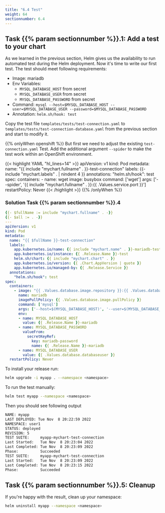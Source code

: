 ```yaml
---
title: "6.4 Test"
weight: 64
sectionnumber: 6.4
---
```


## Task {{% param sectionnumber %}}.1: Add a test to your chart

As we learned in the previous section, Helm gives us the availability to run automated test during the Helm deployment.
Now it's time to write our first test.
The test should meet following requirements:

* Image: mariadb
* Env Variables:
  * `MYSQL_DATABASE_HOST` from secret
  * `MYSQL_DATABASE_USER` from secret
  * `MYSQL_DATABASE_PASSWORD` from secret
* Command: `mysql --host=$MYSQL_DATABASE_HOST --user=$MYSQL_DATABASE_USER --password=$MYSQL_DATABASE_PASSWORD`
* Annotation: `helm.sh/hook: test`

Copy the test file `templates/tests/test-connection.yaml` to `templates/tests/test-connection-database.yaml` from the previous section and start to modify it.

{{% onlyWhen openshift %}}
But first we need to adjust the existing `test-connection.yaml` Test. Add the additional argument `--spider` to make the test work within an OpenShift environment.

{{< highlight YAML "hl_lines=14" >}}
apiVersion: v1
kind: Pod
metadata:
  name: "{{ include "mychart.fullname" . }}-test-connection"
  labels:
    {{- include "mychart.labels" . | nindent 4 }}
  annotations:
    "helm.sh/hook": test
spec:
  containers:
    - name: wget
      image: busybox
      command: ['wget']
      args: ['--spider', '{{ include "mychart.fullname" . }}:{{ .Values.service.port }}']
  restartPolicy: Never
{{< /highlight >}}
{{% /onlyWhen %}}


### Solution Task {{% param sectionnumber %}}.4

```yaml
{{- $fullName := include "mychart.fullname" . -}}
{{- $all := . -}}
---
apiVersion: v1
kind: Pod
metadata:
  name: "{{ $fullName }}-test-connection"
  labels:
    app.kubernetes.io/name: {{ include "mychart.name" . }}-mariadb-test
    app.kubernetes.io/instance: {{ .Release.Name }}-test
    helm.sh/chart: {{ include "mychart.chart" . }}
    app.kubernetes.io/version: {{ .Chart.AppVersion | quote }}
    app.kubernetes.io/managed-by: {{ .Release.Service }}
  annotations:
    "helm.sh/hook": test
spec:
  containers:
    - image: "{{ .Values.database.image.repository }}:{{ .Values.database.image.tag}}"
      name: mariadb
      imagePullPolicy: {{ .Values.database.image.pullPolicy }}
      command: ['mysql']
      args: ['--host=$(MYSQL_DATABASE_HOST)', '--user=$(MYSQL_DATABASE_USER)', '--password=$(MYSQL_DATABASE_PASSWORD)']
      env:
      - name: MYSQL_DATABASE_HOST
        value: {{ .Release.Name }}-mariadb
      - name: MYSQL_DATABASE_PASSWORD
        valueFrom:
          secretKeyRef:
            key: mariadb-password
            name: {{ .Release.Name }}-mariadb
      - name: MYSQL_DATABASE_USER
        value: {{ .Values.database.databaseuser }}
  restartPolicy: Never
```

To install your release run:

```bash
helm upgrade -i myapp . --namespace <namespace>
```

To run the test manually:

```bash
helm test myapp --namespace <namespace>
```

Then you should see following output

```bash
NAME: myapp
LAST DEPLOYED: Tue Nov  8 20:22:59 2022
NAMESPACE: user1
STATUS: deployed
REVISION: 5
TEST SUITE:     myapp-mychart-test-connection
Last Started:   Tue Nov  8 20:23:04 2022
Last Completed: Tue Nov  8 20:23:09 2022
Phase:          Succeeded
TEST SUITE:     myapp-mychart-test-connection
Last Started:   Tue Nov  8 20:23:09 2022
Last Completed: Tue Nov  8 20:23:15 2022
Phase:          Succeeded
```


## Task {{% param sectionnumber %}}.5: Cleanup

If you're happy with the result, clean up your namespace:

```bash
helm uninstall myapp --namespace <namespace>
```
